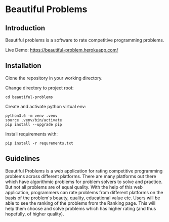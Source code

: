 Beautiful Problems 
====================

Introduction
------------

Beautiful problems is a software to rate competitive programming problems.

Live Demo: https://beautiful-problem.herokuapp.com/

Installation
--------------
Clone the repository in your working directory.

Change directory to project root:

 `cd beautiful-problems`

Create and activate python virtual env:

    python3.6 -m venv .venv
    source .venv/bin/activate
    pip install --upgrade pip

Install requirements with:
    
`pip install -r requrements.txt`

Guidelines
------------------------------
Beautiful Problems is a web application for rating competitive programming problems across different platforms.
There are many platforms out there which have algorithmic problems for problem solvers to solve and practice. 
But not all problems are of equal quality. 
With the help of this web application, programmers can rate problems from different platforms 
on the basis of the problem's beauty, quality, educational value etc. 
Users will be able to see the ranking of the problems from the Ranking page. 
This will help them choose and solve problems which has higher rating (and thus hopefully, of higher quality).